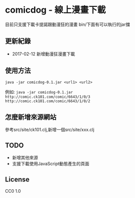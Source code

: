 # comicdog - 線上漫畫下載

目前只支援下載卡提諾跟動漫狂的漫畫
bin/下面有可以執行的jar擋

## 更新紀錄

* 2017-02-12
  新增動漫狂漫畫下載

## 使用方法
```java -jar comicdog-0.1.jar <url1> <url2>```

例如: 
```java -jar comicdog-0.1.jar http://comic.ck101.com/comic/6643/1/0/3 http://comic.ck101.com/comic/6643/1/0/2```

## 怎麼新增來源網站
參考src/site/ck101.clj,新增一個src/site/xxx.clj

## TODO
* 新增其他來源
* 支援下載使用JavaScript動態產生的頁面


## License

CC0 1.0 

